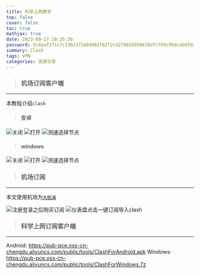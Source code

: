 ```yaml
---
title: 科学上网教学
top: false
cover: false
toc: true
mathjax: true
date: 2023-09-17 20:35:56
password: 5c4aaf271c7c13b2372e84982f82f2cd279026950438dfc769c95dcabdfd2a87
summary: Clash
tags: VPN
categories: 资源分享
---
```


> ### 机场订阅客户端

---
本教程介绍`clash`

> #### 安卓

![关闭](https://pub-pce.oss-cn-chengdu.aliyuncs.com/public/2023-09-17/ac3ce36d7371423e9e477c2fd91c4097.jpg)
![打开](https://pub-pce.oss-cn-chengdu.aliyuncs.com/public/2023-09-17/414762c0888640b09e8bf0fe2640860e.jpg)
![测速选择节点](https://pub-pce.oss-cn-chengdu.aliyuncs.com/public/2023-09-17/bd586f70cbc84938aa097595ec0683cc.jpg)

> #### windows

![关闭](https://pub-pce.oss-cn-chengdu.aliyuncs.com/public/2023-09-17/518268ddcb4a43da92f0c1559e9f572b.png)
![打开](https://pub-pce.oss-cn-chengdu.aliyuncs.com/public/2023-09-17/2cff6066745144729436e860e0e83dd8.png)
![测速选择节点](https://pub-pce.oss-cn-chengdu.aliyuncs.com/public/2023-09-17/50e352cbec6b4547a22824e0c5edc6eb.png)

> ### 机场订阅

---

本文使用机场为[`大航海`](https://DHH.WTF)

![注册登录之后购买订阅](https://pub-pce.oss-cn-chengdu.aliyuncs.com/public/2023-09-17/87b73438d08d49cea8c6eea7e43866f7.png)
![仪表盘点击一键订阅导入clash](https://pub-pce.oss-cn-chengdu.aliyuncs.com/public/2023-09-17/bf170463663e422cb63a6475bbe2fc0d.png)

> ### 科学上网订阅客户端

---

Android: https://pub-pce.oss-cn-chengdu.aliyuncs.com/public/tools/ClashForAndroid.apk
Windows: https://pub-pce.oss-cn-chengdu.aliyuncs.com/public/tools/ClashForWindows.7z



